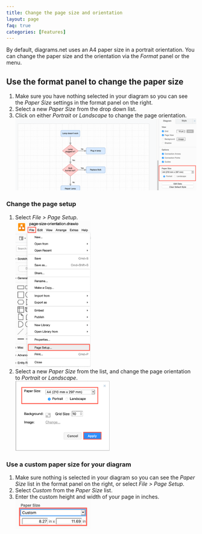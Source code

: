 ```yaml
---
title: Change the page size and orientation
layout: page
faq: true
categories: [Features]
---
```


By default, diagrams.net uses an A4 paper size in a portrait orientation. You can change the paper size and the orientation via the _Format_ panel or the menu. 

## Use the format panel to change the paper size

1. Make sure you have nothing selected in your diagram so you can see the _Paper Size_ settings in the format panel on the right. 
2. Select a new _Paper Size_ from the drop down list.
3. Click on either _Portrait_ or _Landscape_ to change the page orientation. 
<br /><img src="/assets/img/blog/format-panel-page-size-orientation.png" style="max-width:100%;height:auto;" alt="Change the page size and orientation in the format panel when nothing in your diagram is selected">

### Change the page setup

1. Select _File > Page Setup_.
<br /><img src="/assets/img/blog/file-page-setup.png" style="width=100%;max-width:200px;height:auto;" alt="Select File > Page Setup to change paper size, orientation and more">
2. Select a new _Paper Size_ from the list, and change the page orientation to _Portrait_ or _Landscape_.
<br /><img src="/assets/img/blog/page-setup-paper-size.png" style="width=100%;max-width:250px;height:auto;" alt="Change the paper size and orientation via the diagram's page setup">

### Use a custom paper size for your diagram

1. Make sure nothing is selected in your diagram so you can see the _Paper Size_ list in the format panel on the right, or select _File > Page Setup_.
2. Select _Custom_ from the _Paper Size_ list.
3. Enter the custom height and width of your page in inches.
<br /><img src="/assets/img/blog/paper-size-custom.png" style="width=100%;max-width:200px;height:auto;" alt="Set your own custom page size - enter the width and height in inches">


